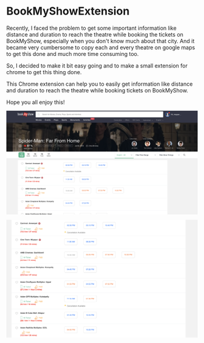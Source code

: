 
# BookMyShowExtension

Recently, I faced the problem to get some important information like distance and duration to reach the theatre while booking the tickets on BookMyShow, especially when you don't know much about that city. And it became very cumbersome to copy each and every theatre on google maps to get this done and much more time consuming too.

So, I decided to make it bit easy going and to make a small extension for chrome to get this thing done.

This Chrome extension can help you to easily get information like distance and duration to reach the theatre while booking tickets on BookMyShow.

Hope you all enjoy this!


<img src="https://github.com/mayankagg9722/BookMyShowExtension/blob/master/demo.png" align="center" ></p>

<img src="https://github.com/mayankagg9722/BookMyShowExtension/blob/master/demo1.png" align="center" ></p>



